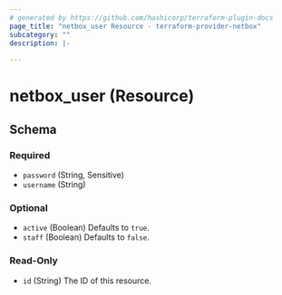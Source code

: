 ```yaml
---
# generated by https://github.com/hashicorp/terraform-plugin-docs
page_title: "netbox_user Resource - terraform-provider-netbox"
subcategory: ""
description: |-
  
---
```


# netbox_user (Resource)





<!-- schema generated by tfplugindocs -->
## Schema

### Required

- `password` (String, Sensitive)
- `username` (String)

### Optional

- `active` (Boolean) Defaults to `true`.
- `staff` (Boolean) Defaults to `false`.

### Read-Only

- `id` (String) The ID of this resource.


